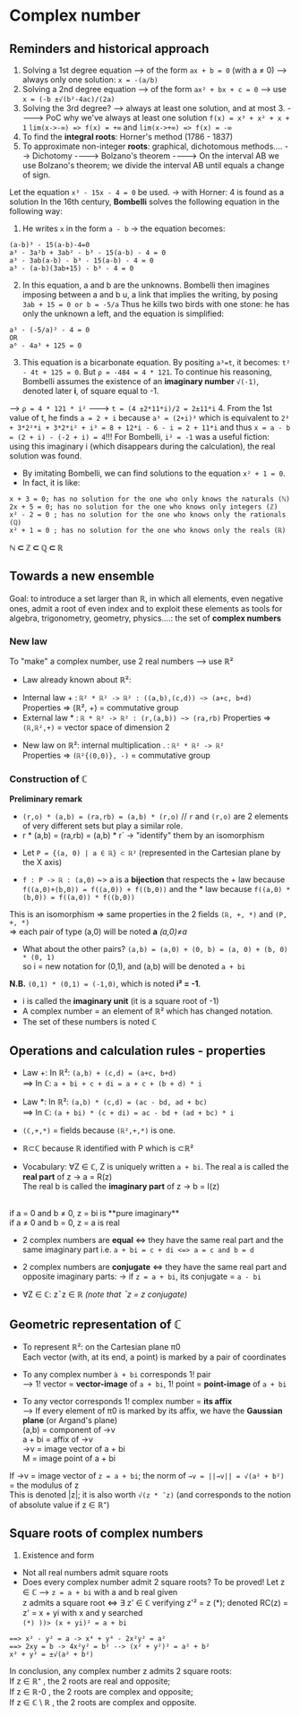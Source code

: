 # Complex number
## Reminders and historical approach

1) Solving a 1st degree equation --> of the form `ax + b = 0` (with a ≠ 0)
--> always only one solution: `x = -(a/b)`
2) Solving a 2nd degree equation --> of the form `ax² + bx + c = 0`
--> use `x = (-b ±√(b²-4ac)/(2a)`
3) Solving the 3rd degree?
--> always at least one solution, and at most 3.
----> PoC why we've always at least one solution
			`f(x) = x³ + x² + x + 1`
			`lim(x->-∞) => f(x) = +∞` and `lim(x->+∞) => f(x) = -∞` 
4) To find the __integral roots__: Horner's method (1786 - 1837)
5) To approximate non-integer __roots__: graphical, dichotomous methods....
--> Dichotomy
----> Bolzano's theorem
----> On the interval AB we use Bolzano's theorem; we divide the interval AB until equals a change of sign.


Let the equation `x³ - 15x - 4 = 0` be used.
-> with Horner: 4 is found as a solution
In the 16th century, __Bombelli__ solves the following equation in the following way:
1. He writes `x` in the form `a - b` -> the equation becomes:
```
(a-b)³ - 15(a-b)-4=0
a³ - 3a²b + 3ab² - b³ - 15(a-b) - 4 = 0
a³ - 3ab(a-b) - b³ - 15(a-b) - 4 = 0
a³ - (a-b)(3ab+15) - b³ - 4 = 0
```
2. In this equation, a and b are the unknowns. Bombelli then imagines imposing between a and b u, a link that implies the writing, by posing `3ab + 15 = 0 or b = -5/a`
Thus he kills two birds with one stone: he has only the unknown a left, and the equation is simplified:
```
a³ - (-5/a)² - 4 = 0
OR
a⁶ - 4a³ + 125 = 0
```
3. This equation is a bicarbonate equation.
By positing `a³=t`, it becomes: `t² - 4t + 125 = 0`. But `ρ = -484 = 4 * 121`.
To continue his reasoning, Bombelli assumes the existence of an **imaginary number**
`√(-1)`, denoted later **i**, of square equal to -1.

--> `ρ = 4 * 121 * i²` ---> `t = (4 ±2*11*i)/2 = 2±11*i`
4. From the 1st value of t, he finds `a = 2 + i` because `a³ = (2+i)³` which is equivalent to `2³ + 3*2²*i + 3*2*i² + i³ = 8 + 12*i - 6 - i = 2 + 11*i` and thus `x = a - b = (2 + i) - (-2 + i) = 4`!!!
For Bombelli, `i² = -1` was a useful fiction: using this imaginary i (which disappears during the calculation), the real solution was found.

* By imitating Bombelli, we can find solutions to the equation `x² + 1 = 0`.
* In fact, it is like:
```
x + 3 = 0; has no solution for the one who only knows the naturals (ℕ)
2x + 5 = 0; has no solution for the one who knows only integers (ℤ)
x² - 2 = 0 ; has no solution for the one who knows only the rationals (ℚ)
x² + 1 = 0 ; has no solution for the one who knows only the reals (ℝ)
```
**ℕ ⊂ ℤ ⊂ ℚ ⊂ ℝ**


## Towards a new ensemble

Goal: to introduce a set larger than ℝ, in which all elements, even negative ones, admit a root of even index and to exploit these elements as tools for algebra, trigonometry, geometry, physics....: the set of **complex numbers**

### New law
To "make" a complex number, use 2 real numbers --> use ℝ²

* Law already known about ℝ²:
- Internal law + : `ℝ² * ℝ² -> ℝ² : ((a,b),(c,d)) ~> (a+c, b+d)`
Properties => (ℝ², +) = commutative group
- External law * : `ℝ * ℝ² -> ℝ² : (r,(a,b)) ~> (ra,rb)`
Properties => `(ℝ,ℝ²,+)` = vector space of dimension 2

* New law on ℝ²: 
internal multiplication . : `ℝ² * ℝ² -> ℝ²`<br>
Properties => `(ℝ²{(0,0)}, -)` = commutative group

### Construction of ℂ

__Preliminary remark__
- `(r,o) * (a,b) = (ra,rb) = (a,b) * (r,o)` // `r` and `(r,o)` are 2 elements of very different sets but play a similar role.
- r * (a,b) = (ra,rb) = (a,b) * r` -> "identify" them by an isomorphism

* Let `P = {(a, 0) | a ∈ ℝ} ⊂ ℝ²` (represented in the Cartesian plane by the X axis)

* `f : P -> ℝ : (a,0)` ~> a is a **bijection** that respects the + law because `f((a,0)+(b,0)) = f((a,0)) + f((b,0))` and the * law because `f((a,0) * (b,0)) = f((a,0)) * f((b,0))` 

This is an isomorphism => same properties in the 2 fields `(ℝ, +, *)` and `(P, +, *)`<br>
=> each pair of type (a,0) will be noted **a** *(a,0)≠a*<br>

* What about the other pairs?
`(a,b) = (a,0) + (0, b) = (a, 0) + (b, 0) * (0, 1)` <br>
so i = new notation for (0,1), and (a,b) will be denoted `a + bi`

**N.B.** `(0,1) * (0,1) = (-1,0)`, which is noted **i² = -1**.
* i is called the **imaginary unit** (it is a square root of -1)
* A complex number = an element of ℝ² which has changed notation.
* The set of these numbers is noted ℂ

## Operations and calculation rules - properties

* Law +:
		In ℝ²: `(a,b) + (c,d) = (a+c, b+d)`<br>
	==> In ℂ: `a + bi + c + di = a + c + (b + d) * i`<br>

* Law \*:
		In ℝ²: `(a,b) * (c,d) = (ac - bd, ad + bc)`<br>
	==> In ℂ: `(a + bi) * (c + di) = ac - bd + (ad + bc) * i`<br>

* `(ℂ,+,*)` = fields because `(ℝ²,+,*)` is one.

* ℝ⊂ℂ because ℝ identified with P which is ⊂ℝ²

* Vocabulary: ∀Z ∈ ℂ, Z is uniquely written `a + bi`.
	The real a is called the **real part** of z -> a = R(z)<br>
	The real b is called the **imaginary part** of z -> b = I(z)<br>
<br>
	if a = 0 and b ≠ 0, z = bi is **pure imaginary**<br>
	if a ≠ 0 and b = 0, z = a is real<br>

* 2 complex numbers are **equal** <=> they have the same real part and the same imaginary part i.e. `a + bi = c + di <=> a = c and b = d`

* 2 complex numbers are **conjugate** <=> they have the same real part and opposite imaginary parts:
	-> if `z = a + bi`, its conjugate = `a - bi`

* ∀Z ∈ ℂ: zˉz ∈ ℝ *(note that ˉz = z conjugate)* 

## Geometric representation of ℂ

* To represent ℝ²: on the Cartesian plane π0<br>
Each vector (with, at its end, a point) is marked by a pair of coordinates

* To any complex number `à + bi` corresponds 1! pair<br>
--> 1! vector = __vector-image__ of `a + bi`, 1! point = __point-image__ of `a + bi`

* To any vector corresponds 1! complex number = **its affix**<br>
--> If every element of π0 is marked by its affix, we have the **Gaussian plane** (or Argand's plane)<br>
(a,b) = component of →v<br>
a + bi = affix of →v<br>
→v = image vector of a + bi<br>
M = image point of a + bi<br>

If →v = image vector of `z = a + bi`; the norm of `→v = ||→v|| = √(a² + b²)` = the modulus of z<br>
This is denoted |z|; it is also worth `√(z * ˉz)` (and corresponds to the notion of absolute value if z ∈ ℝ⁺)

## Square roots of complex numbers
1. Existence and form
* Not all real numbers admit square roots
* Does every complex number admit 2 square roots? To be proved!
Let z ∈ ℂ --> `z = a + bi` with a and b real given<br>
z admits a square root <=> ∃ z' ∈ ℂ verifying z'² = z (\*); denoted RC(z) = z' = x + yi with x and y searched<br>
`(*) ))> (x + yi)² = a + bi` <br>
```
==> x² - y² = a -> x⁴ + y⁴ - 2x²y² = a²
==> 2xy = b -> 4x²y² = b² --> (x² + y²)² = a² + b²
x² + y² = ±√(a² + b²)
```
In conclusion, any complex number z admits 2 square roots:<br>
If z ∈ ℝ⁺ , the 2 roots are real and opposite;<br>
If z ∈ ℝ-0 , the 2 roots are complex and opposite;<br>
If z ∈ ℂ \ ℝ , the 2 roots are complex and opposite.<br>